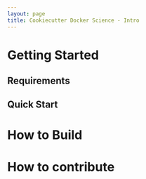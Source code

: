 ```yaml
---
layout: page
title: Cookiecutter Docker Science - Intro
---
```


# Getting Started

## Requirements

## Quick Start

# How to Build

# How to contribute

